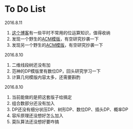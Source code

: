 # To Do List

2016.8.11

1. [这个博客](http://happylcj.github.io/2017/01/01/ACM模板/)有一些平时不常用的位运算知识，值得收纳
2. 发现一个野生的[ACM模版](https://hrbust-acm-team.gitbooks.io/acm-book/content/index.html)，有空研究抄袭一下
3. 发现另一个野生的[ACM模版](https://svtter.gitbooks.io/book_acm/content/index.html)，有空研究抄袭一下

2016.8.10

1. 二维线段树还没有加
2. 范神的DP模版里有数位DP，回头研究学习一下
3. 计算几何模版内容太多，还需要斟酌

2016.8.10

1. 当前能做的是把这套版子给搞定
2. 组合数部分还没有加入
3. DP还没有细分状压DP、树形DP、数位DP、插头DP、概率DP
4. 容斥原理还没想好怎么加入
5. 莫队算法还没想好要咋搞
